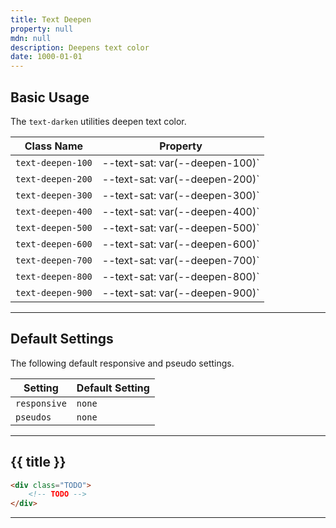 ```yaml
---
title: Text Deepen
property: null
mdn: null
description: Deepens text color
date: 1000-01-01
---
```


## Basic Usage

The `text-darken` utilities deepen text color.

| Class Name        | Property                       |
| ----------------- | ------------------------------ |
| `text-deepen-100` | --text-sat: var(--deepen-100)` |
| `text-deepen-200` | --text-sat: var(--deepen-200)` |
| `text-deepen-300` | --text-sat: var(--deepen-300)` |
| `text-deepen-400` | --text-sat: var(--deepen-400)` |
| `text-deepen-500` | --text-sat: var(--deepen-500)` |
| `text-deepen-600` | --text-sat: var(--deepen-600)` |
| `text-deepen-700` | --text-sat: var(--deepen-700)` |
| `text-deepen-800` | --text-sat: var(--deepen-800)` |
| `text-deepen-900` | --text-sat: var(--deepen-900)` |

---

## Default Settings

The following default responsive and pseudo settings.

| Setting      | Default Setting |
| ------------ | --------------- |
| `responsive` | `none`          |
| `pseudos`    | `none`          |

---

## {{ title }}

<div class="bg-silver-200 p-20 h-256 radius-md flex flex-wrap align-content-center">
  <!-- ... -->
</div>

```html
<div class="TODO">
	<!-- TODO -->
</div>
```

---

<!-- No MDN docs -->
